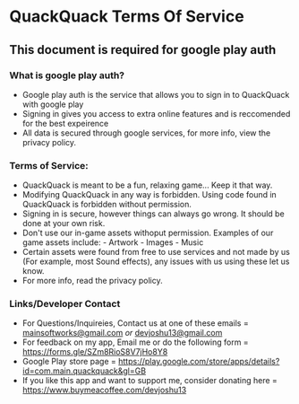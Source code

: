 # QuackQuack Terms Of Service
## This document is required for google play auth

### What is google play auth?
 - Google play auth is the service that allows you to sign in to QuackQuack with google play
 - Signing in gives you access to extra online features and is reccomended for the best expeirence
 - All data is secured through google services, for more info, view the privacy policy.


### Terms of Service:
 - QuackQuack is meant to be a fun, relaxing game... Keep it that way.
 - Modifying QuackQuack in any way is forbidden. Using code found in QuackQuack is forbidden without permission.
 - Signing in is secure, however things can always go wrong. It should be done at your own risk.
 - Don't use our in-game assets withoput permission. Examples of our game assets include:
          - Artwork
          - Images
          - Music
 - Certain assets were found from free to use services and not made by us (For example, most Sound effects), any issues with us using these let us know.
 - For more info, read the privacy policy.

### Links/Developer Contact

- For Questions/Inquireies, Contact us at one of these emails = mainsoftworks@gmail.com *or* devjoshu13@gmail.com
- For feedback on my app, Email me or do the following form = https://forms.gle/SZm8RioS8V7jHo8Y8
- Google Play store page = https://play.google.com/store/apps/details?id=com.main.quackquack&gl=GB
- If you like this app and want to support me, consider donating here = https://www.buymeacoffee.com/devjoshu13
